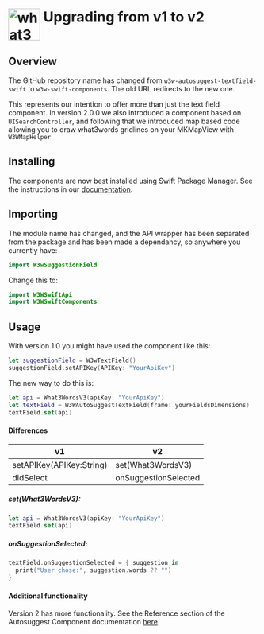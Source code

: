# <img valign='top' src="https://what3words.com/assets/images/w3w_square_red.png" width="64" height="64" alt="what3words">&nbsp;Upgrading from v1 to v2


Overview
--------

The GitHub repository name has changed from `w3w-autosuggest-textfield-swift` to `w3w-swift-components`.  The old URL redirects to the new one.

This represents our intention to offer more than just the text field component.  In version 2.0.0 we also introduced a component based on `UISearchController`, and following that we introduced map based code allowing you to draw what3words gridlines on your MKMapView with `W3WMapHelper`

Installing
----------

The components are now best installed using Swift Package Manager.  See the instructions in our [documentation](https://github.com/what3words/w3w-swift-components/blob/master/Documentation/autosuggest.md).

Importing
---------

The module name has changed, and the API wrapper has been separated from the package and has been made a dependancy, so anywhere you currently have:

```swift
import W3wSuggestionField
```

Change this to:

```swift
import W3WSwiftApi
import W3WSwiftComponents
```

Usage
-----

With version 1.0 you might have used the component like this:

```swift
let suggestionField = W3wTextField()
suggestionField.setAPIKey(APIKey: "YourApiKey")
```

The new way to do this is:

```swift
let api = What3WordsV3(apiKey: "YourApiKey")
let textField = W3WAutoSuggestTextField(frame: yourFieldsDimensions)
textField.set(api)
```

#### Differences

| v1 | v2 |
|----|----|
|setAPIKey(APIKey:String)|set(What3WordsV3)|
|didSelect| onSuggestionSelected |

##### set(What3WordsV3):

```swift
let api = What3WordsV3(apiKey: "YourApiKey")
textField.set(api)
```

##### onSuggestionSelected:

```swift
textField.onSuggestionSelected = { suggestion in
  print("User chose:", suggestion.words ?? "")
}
```

#### Additional functionality

Version 2 has more functionality.  See the Reference section of the Autosuggest Component documentation [here](Autosuggest/autosuggest.md#reference).


